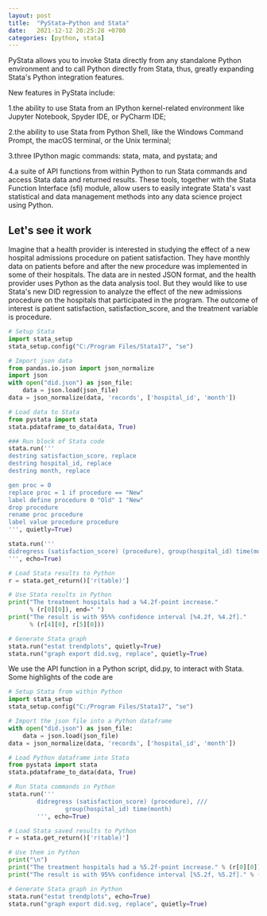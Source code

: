 ```yaml
---
layout: post
title:  "PyStata—Python and Stata"
date:   2021-12-12 20:25:28 +0700
categories: [python, stata]
---
```



PyStata allows you to invoke Stata directly from any standalone Python environment and to call Python directly from Stata, thus, greatly expanding Stata's Python integration features.

New features in PyStata include:

1.the ability to use Stata from an IPython kernel-related environment like Jupyter Notebook, Spyder IDE, or PyCharm IDE;

2.the ability to use Stata from Python Shell, like the Windows Command Prompt, the macOS terminal, or the Unix terminal;

3.three IPython magic commands: stata, mata, and pystata; and

4.a suite of API functions from within Python to run Stata commands and access Stata data and returned results.
These tools, together with the Stata Function Interface (sfi) module, allow users to easily integrate Stata's vast statistical and data management methods into any data science project using Python.

## Let's see it work
Imagine that a health provider is interested in studying the effect of a new hospital admissions procedure on patient satisfaction. They have monthly data on patients before and after the new procedure was implemented in some of their hospitals. The data are in nested JSON format, and the health provider uses Python as the data analysis tool. But they would like to use Stata's new DID regression to analyze the effect of the new admissions procedure on the hospitals that participated in the program. The outcome of interest is patient satisfaction, satisfaction_score, and the treatment variable is procedure.

```python
# Setup Stata
import stata_setup
stata_setup.config("C:/Program Files/Stata17", "se")

# Import json data
from pandas.io.json import json_normalize
import json
with open("did.json") as json_file:
    data = json.load(json_file)
data = json_normalize(data, 'records', ['hospital_id', 'month'])

# Load data to Stata
from pystata import stata
stata.pdataframe_to_data(data, True)

### Run block of Stata code 
stata.run('''
destring satisfaction_score, replace
destring hospital_id, replace
destring month, replace

gen proc = 0
replace proc = 1 if procedure == "New"
label define procedure 0 "Old" 1 "New"
drop procedure
rename proc procedure
label value procedure procedure
''', quietly=True)

stata.run('''
didregress (satisfaction_score) (procedure), group(hospital_id) time(month)
''', echo=True)

# Load Stata results to Python
r = stata.get_return()['r(table)']

# Use Stata results in Python
print("The treatment hospitals had a %4.2f-point increase." 
      % (r[0][0]), end=" ") 
print("The result is with 95%% confidence interval [%4.2f, %4.2f]." 
      % (r[4][0], r[5][0]))

# Generate Stata graph 
stata.run("estat trendplots", quietly=True)
stata.run("graph export did.svg, replace", quietly=True)
```

We use the API function in a Python script, did.py, to interact with Stata. Some highlights of the code are

```python
# Setup Stata from within Python
import stata_setup
stata_setup.config("C:/Program Files/Stata17", "se")

# Import the json file into a Python dataframe
with open("did.json") as json_file:
    data = json.load(json_file)
data = json_normalize(data, 'records', ['hospital_id', 'month'])

# Load Python dataframe into Stata
from pystata import stata
stata.pdataframe_to_data(data, True)

# Run Stata commands in Python
stata.run('''
        didregress (satisfaction_score) (procedure), ///
                group(hospital_id) time(month)
        ''', echo=True)

# Load Stata saved results to Python
r = stata.get_return()['r(table)']

# Use them in Python
print("\n")
print("The treatment hospitals had a %5.2f-point increase." % (r[0][0]), end=" ")
print("The result is with 95%% confidence interval [%5.2f, %5.2f]." % (r[4][0], r[5][0]))

# Generate Stata graph in Python
stata.run("estat trendplots", echo=True)
stata.run("graph export did.svg, replace", quietly=True)

```

